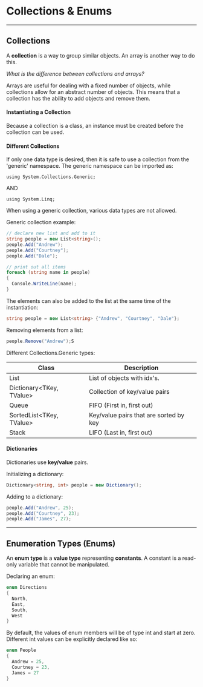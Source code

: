 # Collections & Enums
---

## Collections

A **collection** is a way to group similar objects. An array is another way to do this. 

*What is the difference between collections and arrays?*

Arrays are useful for dealing with a fixed number of objects, while collections allow for an abstract number of objects. This means that a collection has the ability to add objects and remove them.

#### Instantiating a Collection

Because a collection is a class, an instance must be created before the collection can be used. 

#### Different Collections

If only one data type is desired, then it is safe to use a collection from the 'generic' namespace. The generic namespace can be imported as:

`using System.Collections.Generic;` 

AND

`using System.Linq;`

When using a generic collection, various data types are not allowed.

Generic collection example:

```csharp
// declare new list and add to it
string people = new List<string>();
people.Add("Andrew");
people.Add("Courtney");
people.Add("Dale");

// print out all items
foreach (string name in people)
{
  Console.WriteLine(name);
}
```

The elements can also be added to the list at the same time of the instantiation:

```csharp
string people = new List<string> {"Andrew", "Courtney", "Dale"};
```

Removing elements from a list:

```csharp
people.Remove("Andrew");S
```

Different Collections.Generic types:

| Class                    | Description                            |
| ------------------------ | -------------------------------------- |
| List<T>                  | List of objects with idx's.            |
| Dictionary<TKey, TValue> | Collection of key/value pairs          |
| Queue<T>                 | FIFO (First in, first out)             |
| SortedList<TKey, TValue> | Key/value pairs that are sorted by key |
| Stack<T>                 | LIFO (Last in, first out)              |

#### Dictionaries

Dictionaries use **key/value** pairs.

Initializing a dictionary:

```csharp
Dictionary<string, int> people = new Dictionary();
```

Adding to a dictionary:

```csharp
people.Add("Andrew", 25);
people.Add("Courtney", 23);
people.Add("James", 27);
```

---

## Enumeration Types (Enums)

An **enum type** is a **value type** representing **constants**. A constant is a read-only variable that cannot be manipulated.

Declaring an enum:

```csharp
enum Directions
{
  North,
  East,
  South,
  West
}
```

By default, the values of enum members will be of type int and start at zero. Different int values can be explicitly declared like so:

```csharp
enum People 
{
  Andrew = 25,
  Courtney = 23,
  James = 27
}
```

